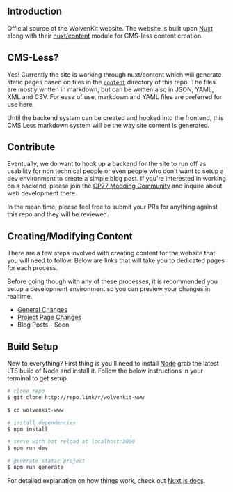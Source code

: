 ## Introduction
Official source of the WolvenKit website. The website is built upon [Nuxt](https://github.com/nuxt/nuxt.js) along with their [nuxt/content](https://github.com/nuxt/content) module for CMS-less content creation.

## CMS-Less?
Yes! Currently the site is working through nuxt/content which will generate static pages based on files in the [`content`](https://github.com/WolvenKit/wolvenkit-www/tree/master/content) directory of this repo. The files are mostly written in markdown, but can be written also in JSON, YAML, XML and CSV. For ease of use, markdown and YAML files are preferred for use here. 

Until the backend system can be created and hooked into the frontend, this CMS Less markdown system will be the way site content is generated.

## Contribute
Eventually, we do want to hook up a backend for the site to run off as usability for non technical people or even people who don't want to setup a dev environment to create a simple blog post. If you're interested in working on a backend, please join the [CP77 Modding Community](https://discord.gg/cp77modding) and inquire about web development there.

In the mean time, please feel free to submit your PRs for anything against this repo and they will be reviewed. 

## Creating/Modifying Content
There are a few steps involved with creating content for the website that you will need to follow. Below are links that will take you to dedicated pages for each process.

Before going though with any of these processes, it is recommended you setup a development environment so you can preview your changes in realtime.

- [General Changes](https://github.com/WolvenKit/wolvenkit-www/tree/master/docs/general-changes.md)
- [Project Page Changes](https://github.com/WolvenKit/wolvenkit-www/tree/master/docs/project-changes.md)
- Blog Posts - Soon

## Build Setup
New to everything? First thing is you'll need to install [Node](https://nodejs.org/en/) grab the latest LTS build of Node and install it. Follow the below instructions in your terminal to get setup.

```bash
# clone repo
$ git clone http://repo.link/r/wolvenkit-www

$ cd wolvenkit-www

# install dependencies
$ npm install

# serve with hot reload at localhost:3000
$ npm run dev

# generate static project
$ npm run generate
```

For detailed explanation on how things work, check out [Nuxt.js docs](https://nuxtjs.org).
